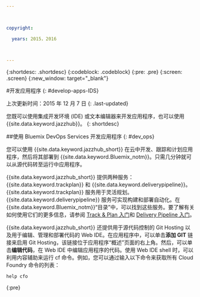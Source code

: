 ```yaml
---

 

copyright:

  years: 2015，2016

 

---
```


{:shortdesc: .shortdesc}
{:codeblock: .codeblock}
{:pre: .pre}
{:screen: .screen}
{:new_window: target="_blank"}

#开发应用程序 
{: #develop-apps-IDS}

上次更新时间：2015 年 12 月 7 日
{: .last-updated}

您既可以使用集成开发环境 (IDE) 或文本编辑器来开发应用程序，也可以使用 {{site.data.keyword.jazzhub}}。
{: shortdesc}

##使用 Bluemix DevOps Services 开发应用程序
{: #dev_ops}

您可以使用 {{site.data.keyword.jazzhub_short}} 在云中开发、跟踪和计划应用程序，然后将其部署到 {{site.data.keyword.Bluemix_notm}}。只需几分钟就可以从源代码转至运行中应用程序。  

{{site.data.keyword.jazzhub_short}} 提供两种服务：{{site.data.keyword.trackplan}} 和 {{site.data.keyword.deliverypipeline}}。{{site.data.keyword.trackplan}} 服务用于灵活规划。{{site.data.keyword.deliverypipeline}} 服务可实现构建和部署自动化。在 {{site.data.keyword.Bluemix_notm}}“目录”中，可以找到这些服务。要了解有关如何使用它们的更多信息，请参阅 [Track & Plan 入门](../services/TrackPlan/index.html#gettingstartedtemplate)和 [Delivery Pipeline 入门](../services/DeliveryPipeline/index.html#getstartwithCD)。 

{{site.data.keyword.jazzhub_short}} 还提供用于源代码控制的 Git Hosting 以及用于编辑、管理和部署代码的 Web IDE。在应用程序中，可以单击**添加 GIT** 链接来启用 Git Hosting，该链接位于应用程序“概述”页面的右上角。然后，可以单击**编辑代码**，在 Web IDE 中编辑应用程序的代码。使用 Web IDE shell 时，可以利用内容辅助来运行 cf 命令。例如，您可以通过输入以下命令来获取所有 Cloud Foundry 命令的列表：  
```
help cfo
```
{:pre}
